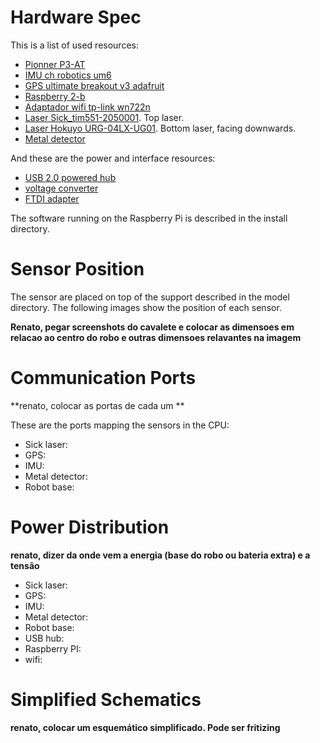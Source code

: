 # Hardware Spec

This is a list of used resources:

- [Pionner P3-AT](http://www.mobilerobots.com/ResearchRobots/P3AT.aspx)
- [IMU ch robotics um6](http://www.chrobotics.com/shop/orientation-sensor-um6)
- [GPS ultimate breakout v3 adafruit](https://www.adafruit.com/product/746)
- [Raspberry 2-b](https://www.raspberrypi.org/products/raspberry-pi-2-model-b/)
- [Adaptador wifi tp-link wn722n](http://www.tp-link.com/en/download/TL-WN722N.html)
- [Laser Sick_tim551-2050001](https://www.sick.com/us/en/detection-and-ranging-solutions/2d-laser-scanners/tim5xx/tim551-2050001/p/p343045). Top laser.
- [Laser Hokuyo URG-04LX-UG01](https://www.hokuyo-aut.jp/02sensor/07scanner/urg_04lx_ug01.html). Bottom laser, facing downwards.
- [Metal detector](https://github.com/ras-sight/metal_detector_msgs)

And these are the power and interface resources:
- [USB 2.0 powered hub](https://www.adafruit.com/products/961)
- [voltage converter]()
- [FTDI adapter]()


The software running on the Raspberry Pi is described in the install directory.

# Sensor Position

The sensor are placed on top of the support described in the model directory.
The following images show the position of each sensor.

**Renato, pegar screenshots do cavalete e colocar as dimensoes em relacao ao centro do robo
e outras dimensoes relavantes na imagem**

# Communication Ports

**renato, colocar as portas de cada um **

These are the ports mapping the sensors in the CPU:
- Sick laser: 
- GPS:
- IMU:
- Metal detector:
- Robot base:

# Power Distribution

**renato, dizer da onde vem a energia (base do robo ou bateria extra) e a tensão**

- Sick laser: 
- GPS:
- IMU:
- Metal detector:
- Robot base:
- USB hub:
- Raspberry PI: 
- wifi:

# Simplified Schematics

**renato, colocar um esquemático simplificado. Pode ser fritizing**




